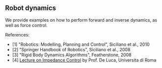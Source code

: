 ## Robot dynamics

We provide examples on how to perform forward and inverse dynamics, as well as force control.

References:
- [1] "Robotics: Modelling, Planning and Control", Siciliano et al., 2010
- [2] "Springer Handbook of Robotics", Siciliano et al., 2008
- [3] "Rigid Body Dynamics Algorithms", Featherstone, 2008
- [4] [Lecture on Impedance Control](http://www.diag.uniroma1.it/~deluca/rob2_en/15_ImpedanceControl.pdf) by Prof. De Luca, Universita di Roma
